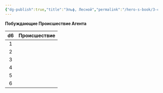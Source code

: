 ```yaml
---
{"dg-publish":true,"title":"Эльф, Лесной","permalink":"/hero-s-book/3-culture-and-career/careers/begger/","dgPassFrontmatter":true}
---
```



**Побуждающие Происшествие Агента**

| d6  | Происшествие |
| :-: | ------------ |
|  1  |              |
|  2  |              |
|  3  |              |
|  4  |              |
|  5  |              |
|  6  |              |
